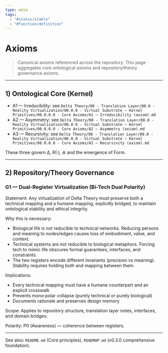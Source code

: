 ```yaml
---
type: meta
tags:
  - "#status/stable"
  - "#function/definition"
---
```


# Axioms

> Canonical axioms referenced across the repository. This page aggregates core ontological axioms and repository/theory governance axioms.

---

## 1) Ontological Core (Kernel)

- A1 — Irreducibility: see `Delta Theory/00 - Translation Layer/00.0 - Reality Virtualization/00.0.0 - Virtual Substrate — Kernel Primitives/00.0.0.0 - Core Axioms/A1 — Irreducibility (axiom).md`
- A2 — Asymmetry: see `Delta Theory/00 - Translation Layer/00.0 - Reality Virtualization/00.0.0 - Virtual Substrate — Kernel Primitives/00.0.0.0 - Core Axioms/A2 — Asymmetry (axiom).md`
- A3 — Recursivity: see `Delta Theory/00 - Translation Layer/00.0 - Reality Virtualization/00.0.0 - Virtual Substrate — Kernel Primitives/00.0.0.0 - Core Axioms/A3 — Recursivity (axiom).md`

These three govern ∆, R(·), ⊚ and the emergence of Form.

---

## 2) Repository/Theory Governance

### G1 — Dual-Register Virtualization (Bi-Tech Dual Polarity)

Statement: Any virtualization of Delta Theory must preserve both a technical mapping and a humane mapping, explicitly bridged, to maintain ontological stability and ethical integrity.

 Why this is necessary:
- Biological life is not reducible to technical networks. Reducing persons and meaning to nodes/edges causes loss of embodiment, value, and context.
- Technical systems are not reducible to biological metaphors. Forcing tech to mimic life obscures formal guarantees, interfaces, and constraints.
- The two registers encode different invariants (precision vs meaning). Stability requires holding both and mapping between them.

 Implications:
- Every technical mapping must have a humane counterpart and an explicit crosswalk
- Prevents mono‑polar collapse (purely technical or purely biological)
- Documents rationale and preserves design memory

Scope: Applies to repository structure, translation layer notes, interfaces, and domain bridges.

Polarity: P0 (Awareness) — coherence between registers.

---

See also: `README.md` (Core principles), `ROADMAP.md` (v0.3.0 comprehensive foundation).

